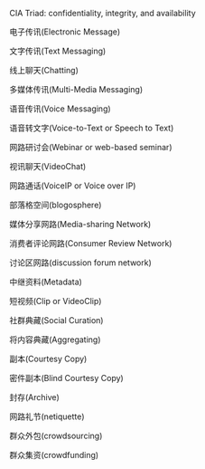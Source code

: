 CIA Triad: confidentiality, integrity, and availability

电子传讯(Electronic Message)

文字传讯(Text Messaging)

线上聊天(Chatting)

多媒体传讯(Multi-Media Messaging)

语音传讯(Voice Messaging)

语音转文字(Voice-to-Text or Speech to Text)

网路研讨会(Webinar or web-based seminar)

视讯聊天(VideoChat)

网路通话(VoiceIP or Voice over IP)

部落格空间(blogosphere)

媒体分享网路(Media-sharing Network)

消费者评论网路(Consumer Review Network)

讨论区网路(discussion forum network)

中继资料(Metadata)

短视频(Clip or VideoClip)

社群典藏(Social Curation)

将内容典藏(Aggregating)

副本(Courtesy Copy)

密件副本(Blind Courtesy Copy)

封存(Archive)

网路礼节(netiquette)

群众外包(crowdsourcing)

群众集资(crowdfunding)

